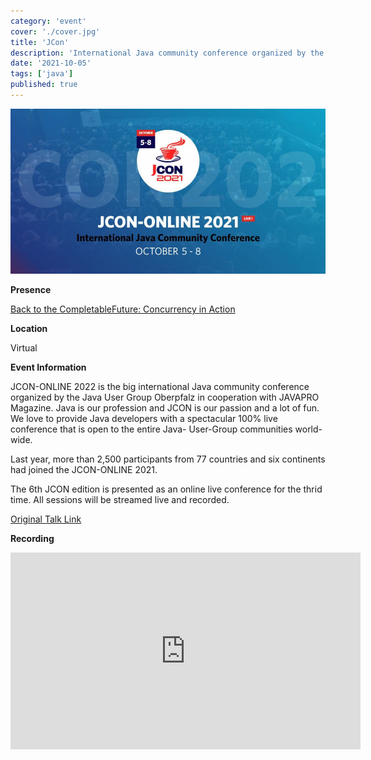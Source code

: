 ```yaml
---
category: 'event'
cover: './cover.jpg'
title: 'JCon'
description: 'International Java community conference organized by the Java User Group Oberpfalz in cooperation with JAVAPRO Magazine'
date: '2021-10-05'
tags: ['java']
published: true
---
```

![cover](./cover.jpg)

**Presence**

[Back to the CompletableFuture: Concurrency in Action]()

**Location**

Virtual

**Event Information**

JCON-ONLINE 2022 is the big international Java community conference organized by the Java User Group Oberpfalz in cooperation with JAVAPRO Magazine. Java is our profession and JCON is our passion and a lot of fun. We love to provide Java developers with a spectacular 100% live conference that is open to the entire Java- User-Group communities world-wide.

Last year, more than 2,500 participants from 77 countries and six continents had joined the JCON-ONLINE 2021.

The 6th JCON edition is presented as an online live conference for the thrid time. All sessions will be streamed live and recorded.

[Original Talk Link](https://jcon.sched.com/speaker/dmitryvinn?iframe=no&w=100%&sidebar=yes&bg=no)

**Recording**


<iframe width="560" height="315" src="https://www.youtube.com/embed/JR0STPMcD5U" title="YouTube video player" frameborder="0" allow="accelerometer; autoplay; clipboard-write; encrypted-media; gyroscope; picture-in-picture" allowfullscreen></iframe>